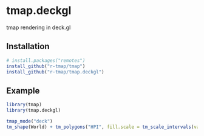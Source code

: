 # tmap.deckgl
tmap rendering in deck.gl

Installation
------------


```r
# install.packages("remotes")
install_github("r-tmap/tmap")
install_github("r-tmap/tmap.deckgl")
```

Example
------------


```r
library(tmap)
library(tmap.deckgl)

tmap_mode("deck")
tm_shape(World) + tm_polygons("HPI", fill.scale = tm_scale_intervals(values = "RdYlGn"))
```
